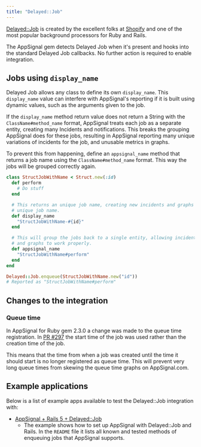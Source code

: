 ```yaml
---
title: "Delayed::Job"
---
```


[Delayed::Job](https://github.com/collectiveidea/delayed_job) is created by the excellent folks at [Shopify](https://shopifyengineering.myshopify.com/) and one of the most popular background processors for Ruby and Rails.

The AppSignal gem detects Delayed Job when it's present and hooks into the standard Delayed Job callbacks. No further action is required to enable integration.

## Jobs using `display_name`

Delayed Job allows any class to define its own `display_name`. This `display_name` value can interfere with AppSignal's reporting if it is built using dynamic values, such as the arguments given to the job.

If the `display_name` method return value does not return a String with the `ClassName#method_name` format, AppSignal treats each job as a separate entity, creating many Incidents and notifications. This breaks the grouping AppSignal does for these jobs, resulting in AppSignal reporting many unique variations of incidents for the job, and unusable metrics in graphs.

To prevent this from happening, define an `appsignal_name` method that returns a job name using the `ClassName#method_name` format. This way the jobs will be grouped correctly again.

```ruby
class StructJobWithName < Struct.new(:id)
  def perform
    # Do stuff
  end

  # This returns an unique job name, creating new incidents and graphs for each
  # unique job name.
  def display_name
    "StructJobWithName-#{id}"
  end

  # This will group the jobs back to a single entity, allowing incidents
  # and graphs to work properly.
  def appsignal_name
    "StructJobWithName#perform"
  end
end

Delayed::Job.enqueue(StructJobWithName.new("id"))
# Reported as "StructJobWithName#perform"
```

## Changes to the integration

### Queue time

In AppSignal for Ruby gem 2.3.0 a change was made to the queue time registration. In [PR #297](https://github.com/appsignal/appsignal-ruby/pull/297) the start time of the job was used rather than the creation time of the job.

This means that the time from when a job was created until the time it should start is no longer registered as queue time. This will prevent very long queue times from skewing the queue time graphs on AppSignal.com.

## Example applications

Below is a list of example apps available to test the Delayed::Job integration with:

- [AppSignal + Rails 5 + Delayed::Job](https://github.com/appsignal/appsignal-examples/tree/rails-5+delayed_job)
  - The example shows how to set up AppSignal with Delayed::Job and Rails. In the `README` file it lists all known and tested methods of enqueuing jobs that AppSignal supports.

